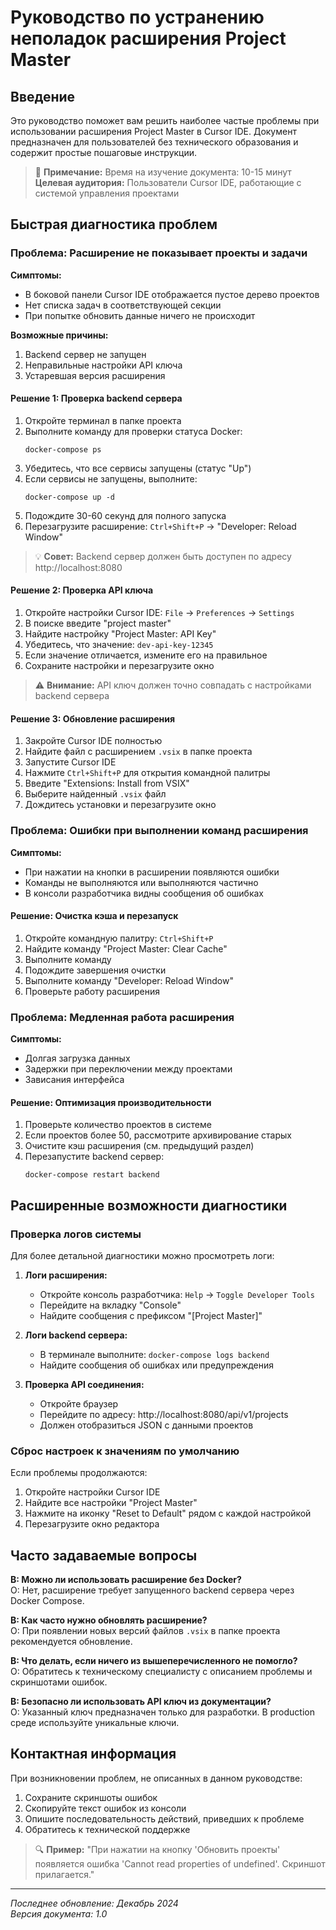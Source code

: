 # Руководство по устранению неполадок расширения Project Master

## Введение

Это руководство поможет вам решить наиболее частые проблемы при использовании расширения Project Master в Cursor IDE. Документ предназначен для пользователей без технического образования и содержит простые пошаговые инструкции.

> 📝 **Примечание:** Время на изучение документа: 10-15 минут  
> **Целевая аудитория:** Пользователи Cursor IDE, работающие с системой управления проектами

## Быстрая диагностика проблем

### Проблема: Расширение не показывает проекты и задачи

**Симптомы:**
- В боковой панели Cursor IDE отображается пустое дерево проектов
- Нет списка задач в соответствующей секции
- При попытке обновить данные ничего не происходит

**Возможные причины:**
1. Backend сервер не запущен
2. Неправильные настройки API ключа
3. Устаревшая версия расширения

#### Решение 1: Проверка backend сервера

1. Откройте терминал в папке проекта
2. Выполните команду для проверки статуса Docker:
   ```
   docker-compose ps
   ```
3. Убедитесь, что все сервисы запущены (статус "Up")
4. Если сервисы не запущены, выполните:
   ```
   docker-compose up -d
   ```
5. Подождите 30-60 секунд для полного запуска
6. Перезагрузите расширение: `Ctrl+Shift+P` → "Developer: Reload Window"

> 💡 **Совет:** Backend сервер должен быть доступен по адресу http://localhost:8080

#### Решение 2: Проверка API ключа

1. Откройте настройки Cursor IDE: `File` → `Preferences` → `Settings`
2. В поиске введите "project master"
3. Найдите настройку "Project Master: API Key"
4. Убедитесь, что значение: `dev-api-key-12345`
5. Если значение отличается, измените его на правильное
6. Сохраните настройки и перезагрузите окно

> ⚠️ **Внимание:** API ключ должен точно совпадать с настройками backend сервера

#### Решение 3: Обновление расширения

1. Закройте Cursor IDE полностью
2. Найдите файл с расширением `.vsix` в папке проекта
3. Запустите Cursor IDE
4. Нажмите `Ctrl+Shift+P` для открытия командной палитры
5. Введите "Extensions: Install from VSIX"
6. Выберите найденный `.vsix` файл
7. Дождитесь установки и перезагрузите окно

### Проблема: Ошибки при выполнении команд расширения

**Симптомы:**
- При нажатии на кнопки в расширении появляются ошибки
- Команды не выполняются или выполняются частично
- В консоли разработчика видны сообщения об ошибках

#### Решение: Очистка кэша и перезапуск

1. Откройте командную палитру: `Ctrl+Shift+P`
2. Найдите команду "Project Master: Clear Cache"
3. Выполните команду
4. Подождите завершения очистки
5. Выполните команду "Developer: Reload Window"
6. Проверьте работу расширения

### Проблема: Медленная работа расширения

**Симптомы:**
- Долгая загрузка данных
- Задержки при переключении между проектами
- Зависания интерфейса

#### Решение: Оптимизация производительности

1. Проверьте количество проектов в системе
2. Если проектов более 50, рассмотрите архивирование старых
3. Очистите кэш расширения (см. предыдущий раздел)
4. Перезапустите backend сервер:
   ```
   docker-compose restart backend
   ```

## Расширенные возможности диагностики

### Проверка логов системы

Для более детальной диагностики можно просмотреть логи:

1. **Логи расширения:**
   - Откройте консоль разработчика: `Help` → `Toggle Developer Tools`
   - Перейдите на вкладку "Console"
   - Найдите сообщения с префиксом "[Project Master]"

2. **Логи backend сервера:**
   - В терминале выполните: `docker-compose logs backend`
   - Найдите сообщения об ошибках или предупреждения

3. **Проверка API соединения:**
   - Откройте браузер
   - Перейдите по адресу: http://localhost:8080/api/v1/projects
   - Должен отобразиться JSON с данными проектов

### Сброс настроек к значениям по умолчанию

Если проблемы продолжаются:

1. Откройте настройки Cursor IDE
2. Найдите все настройки "Project Master"
3. Нажмите на иконку "Reset to Default" рядом с каждой настройкой
4. Перезагрузите окно редактора

## Часто задаваемые вопросы

**В: Можно ли использовать расширение без Docker?**  
О: Нет, расширение требует запущенного backend сервера через Docker Compose.

**В: Как часто нужно обновлять расширение?**  
О: При появлении новых версий файлов `.vsix` в папке проекта рекомендуется обновление.

**В: Что делать, если ничего из вышеперечисленного не помогло?**  
О: Обратитесь к техническому специалисту с описанием проблемы и скриншотами ошибок.

**В: Безопасно ли использовать API ключ из документации?**  
О: Указанный ключ предназначен только для разработки. В production среде используйте уникальные ключи.

## Контактная информация

При возникновении проблем, не описанных в данном руководстве:

1. Сохраните скриншоты ошибок
2. Скопируйте текст ошибок из консоли
3. Опишите последовательность действий, приведших к проблеме
4. Обратитесь к технической поддержке

> 🔍 **Пример:** "При нажатии на кнопку 'Обновить проекты' появляется ошибка 'Cannot read properties of undefined'. Скриншот прилагается."

---

*Последнее обновление: Декабрь 2024*  
*Версия документа: 1.0* 